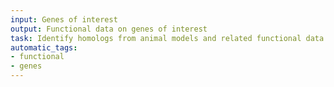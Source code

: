 ```yaml
---
input: Genes of interest
output: Functional data on genes of interest
task: Identify homologs from animal models and related functional data
automatic_tags:
- functional
- genes
---
```

